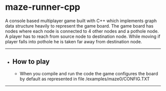 # maze-runner-cpp
A console based multiplayer game built with C++ which implements graph data structure heavily to represent the game board. The game board has nodes where each node is connected to 4 other nodes and a pothole node. A player has to reach from source node to destination node. While moving if player falls into pothole he is taken far away from destination node.

---

* ## How to play

    - When you compile and run the code the game configures the board by default as represented in file /examples/maze0/CONFIG.TXT
---


